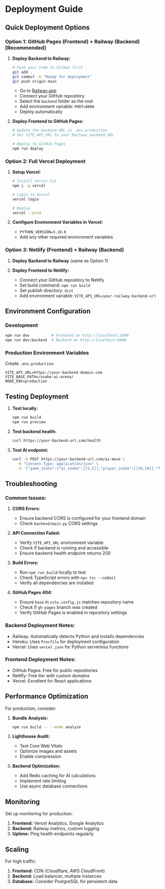 # Deployment Guide

## Quick Deployment Options

### Option 1: GitHub Pages (Frontend) + Railway (Backend) [Recommended]

1. **Deploy Backend to Railway:**
   ```bash
   # Push your code to GitHub first
   git add .
   git commit -m "Ready for deployment"
   git push origin main
   ```
   - Go to [Railway.app](https://railway.app)
   - Connect your GitHub repository
   - Select the `backend` folder as the root
   - Add environment variable: `PORT=8000`
   - Deploy automatically

2. **Deploy Frontend to GitHub Pages:**
   ```bash
   # Update the backend URL in .env.production
   # Set VITE_API_URL to your Railway backend URL
   
   # Deploy to GitHub Pages
   npm run deploy
   ```

### Option 2: Full Vercel Deployment

1. **Setup Vercel:**
   ```bash
   # Install Vercel CLI
   npm i -g vercel
   
   # Login to Vercel
   vercel login
   
   # Deploy
   vercel --prod
   ```

2. **Configure Environment Variables in Vercel:**
   - `PYTHON_VERSION=3.10.0`
   - Add any other required environment variables

### Option 3: Netlify (Frontend) + Railway (Backend)

1. **Deploy Backend to Railway** (same as Option 1)

2. **Deploy Frontend to Netlify:**
   - Connect your GitHub repository to Netlify
   - Set build command: `npm run build`
   - Set publish directory: `dist`
   - Add environment variable: `VITE_API_URL=your-railway-backend-url`

## Environment Configuration

### Development
```bash
npm run dev          # Frontend on http://localhost:3000
npm run dev:backend  # Backend on http://localhost:8000
```

### Production Environment Variables

Create `.env.production`:
```
VITE_API_URL=https://your-backend-domain.com
VITE_BASE_PATH=/snake-ai-arena/
NODE_ENV=production
```

## Testing Deployment

1. **Test locally:**
   ```bash
   npm run build
   npm run preview
   ```

2. **Test backend health:**
   ```bash
   curl https://your-backend-url.com/health
   ```

3. **Test AI endpoint:**
   ```bash
   curl -X POST https://your-backend-url.com/ai-move \
     -H "Content-Type: application/json" \
     -d '{"game_state":{"ai_snake":[[5,5]],"player_snake":[[10,10]],"food":[[7,7]],"grid_size":20},"algorithm":"greedy"}'
   ```

## Troubleshooting

### Common Issues:

1. **CORS Errors:**
   - Ensure backend CORS is configured for your frontend domain
   - Check `backend/main.py` CORS settings

2. **API Connection Failed:**
   - Verify `VITE_API_URL` environment variable
   - Check if backend is running and accessible
   - Ensure backend health endpoint returns 200

3. **Build Errors:**
   - Run `npm run build` locally to test
   - Check TypeScript errors with `npx tsc --noEmit`
   - Verify all dependencies are installed

4. **GitHub Pages 404:**
   - Ensure `base` in `vite.config.js` matches repository name
   - Check if `gh-pages` branch was created
   - Verify GitHub Pages is enabled in repository settings

### Backend Deployment Notes:

- Railway: Automatically detects Python and installs dependencies
- Heroku: Uses `Procfile` for deployment configuration
- Vercel: Uses `vercel.json` for Python serverless functions

### Frontend Deployment Notes:

- GitHub Pages: Free for public repositories
- Netlify: Free tier with custom domains
- Vercel: Excellent for React applications

## Performance Optimization

For production, consider:

1. **Bundle Analysis:**
   ```bash
   npm run build -- --mode analyze
   ```

2. **Lighthouse Audit:**
   - Test Core Web Vitals
   - Optimize images and assets
   - Enable compression

3. **Backend Optimization:**
   - Add Redis caching for AI calculations
   - Implement rate limiting
   - Use async database connections

## Monitoring

Set up monitoring for production:

1. **Frontend:** Vercel Analytics, Google Analytics
2. **Backend:** Railway metrics, custom logging
3. **Uptime:** Ping health endpoints regularly

## Scaling

For high traffic:

1. **Frontend:** CDN (Cloudflare, AWS CloudFront)
2. **Backend:** Load balancer, multiple instances
3. **Database:** Consider PostgreSQL for persistent data
